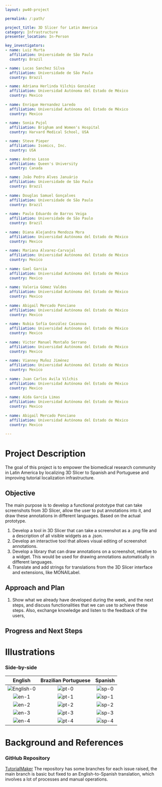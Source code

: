 ```yaml
---
layout: pw40-project

permalink: /:path/

project_title: 3D Slicer for Latin America
category: Infrastructure
presenter_location: In-Person

key_investigators:
- name: Luiz Murta
  affiliation: Universidade de São Paulo
  country: Brazil

- name: Lucas Sanchez Silva
  affiliation: Universidade de São Paulo
  country: Brazil

- name: Adriana Herlinda Vilchis Gonzalez 
  affiliation: Universidad Autónoma del Estado de México
  country: Mexico
 
- name: Enrique Hernandez Laredo
  affiliation: Universidad Autónoma del Estado de México
  country: Mexico
  
- name: Sonia Pujol
  affiliation: Brigham and Women's Hospital
  country: Harvard Medical School, USA

- name: Steve Pieper
  affiliation: Isomics, Inc.
  country: USA

- name: Andras Lasso
  affiliation: Queen's University
  country: Canada

- name: João Pedro Alves Januário
  affiliation: Universidade de São Paulo
  country: Brazil
  
- name: Douglas Samuel Gonçalves
  affiliation: Universidade de São Paulo
  country: Brazil
  
- name: Paulo Eduardo de Barros Veiga
  affiliation: Universidade de São Paulo
  country: Brazil
  
- name: Diana Alejandra Mendoza Mora
  affiliation: Universidad Autónoma del Estado de México
  country: Mexico 
  
- name: Mariana Alvarez-Carvajal
  affiliation: Universidad Autónoma del Estado de México
  country: Mexico
 
- name: Gael Garcia
  affiliation: Universidad Autónoma del Estado de México
  country: Mexico
  
- name: Valeria Gómez Valdes
  affiliation: Universidad Autónoma del Estado de México
  country: Mexico 
  
- name: Abigail Mercado Ponciano
  affiliation: Universidad Autónoma del Estado de México
  country: Mexico 
  
- name: Nubia Sofía González Casanova
  affiliation: Universidad Autónoma del Estado de México
  country: Mexico
 
- name: Victor Manuel Montaño Serrano
  affiliation: Universidad Autónoma del Estado de México
  country: Mexico
  
- name: Vianney Muñoz Jiménez
  affiliation: Universidad Autónoma del Estado de México
  country: Mexico   
  
- name: Juan Carlos Avila Vilchis
  affiliation: Universidad Autónoma del Estado de México
  country: Mexico   
  
- name: Aída García Limas
  affiliation: Universidad Autónoma del Estado de México
  country: Mexico   
  
- name: Abigail Mercado Ponciano
  affiliation: Universidad Autónoma del Estado de México
  country: Mexico   
  
---
```


# Project Description

<!-- Add a short paragraph describing the project. -->

The goal of this project is to empower the biomedical research community in Latin America by localizing 3D Slicer to Spanish and Portuguese and improving tutorial localization infrastructure.

## Objective

<!-- Describe here WHAT you would like to achieve (what you will have as end result). -->

The main purpose is to develop a functional prototype that can take screenshots from 3D Slicer, allow the user to put annotations into it, and draw these annotations in different languages. Based on the actual prototype.
1. Develop a tool in 3D Slicer that can take a screenshot as a .png file and a description of all visible widgets as a .json.
2. Develop an interactive tool that allows visual editing of screenshot annotations.
3. Develop a library that can draw annotations on a screenshot, relative to a widget. This would be used for drawing annotations automatically in different languages.
4. Translate and add strings for translations from the 3D Slicer interface and extensions, like MONAILabel.

## Approach and Plan

<!-- Describe here HOW you would like to achieve the objectives stated above. -->

1. Show what we already have developed during the week, and the next steps, and discuss functionalities that we can use to achieve these steps. Also, exchange knowledge and listen to the feedback of the users,

## Progress and Next Steps

<!-- Update this section as you make progress, describing of what you have ACTUALLY DONE.
     If there are specific steps that you could not complete then you can describe them here, too. -->



# Illustrations

<!-- Add pictures and links to videos that demonstrate what has been accomplished.
![Description of picture](Example2.jpg)
![Some more images](Example2.jpg)
-->

### Side-by-side

English            |  Brazilian Portuguese | Spanish
:-------------------------:|:-------------------------:|:-------------------------:
![English-0](https://github.com/NA-MIC/ProjectWeek/assets/28208639/0dfc106e-5cea-4162-8eb5-94bbfb173605) | ![pt-0](https://github.com/NA-MIC/ProjectWeek/assets/28208639/285f1a5d-aa4a-4d93-9d4d-687369e58d78) | ![sp-0](https://github.com/NA-MIC/ProjectWeek/assets/28208639/ce2db67c-e84e-4d97-b55e-9c77b67a1f73)
![en-1](https://github.com/NA-MIC/ProjectWeek/assets/28208639/73c39bab-b826-4b8d-9799-8c988cd65034) | ![pt-1](https://github.com/NA-MIC/ProjectWeek/assets/28208639/3ee96287-30d9-4df0-99a0-2c69baef94ed) | ![sp-1](https://github.com/NA-MIC/ProjectWeek/assets/28208639/b250f607-077d-4875-ac46-76d5661ea01e)
![en-2](https://github.com/NA-MIC/ProjectWeek/assets/28208639/ef8caa09-2c73-427c-a7c6-dc8e3f2796fe) | ![pt-2](https://github.com/NA-MIC/ProjectWeek/assets/28208639/03e46bc3-6793-436e-a0c6-6901a69f7f8b) | ![sp-2](https://github.com/NA-MIC/ProjectWeek/assets/28208639/c8fdeab8-9e49-4d15-80fc-5f668a854ec9)
![en-3](https://github.com/NA-MIC/ProjectWeek/assets/28208639/6afafe3e-5c6e-43fa-8762-2eda583c5bfe) | ![pt-3](https://github.com/NA-MIC/ProjectWeek/assets/28208639/255ef11a-1519-4c00-aa0d-f9a955a63bc9) | ![sp-3](https://github.com/NA-MIC/ProjectWeek/assets/28208639/7d376bd9-4ede-4b37-ab85-e5835ffffa71)
![en-4](https://github.com/NA-MIC/ProjectWeek/assets/28208639/609f33bf-55b2-49c1-be43-9a83e022d9fc) | ![pt-4](https://github.com/NA-MIC/ProjectWeek/assets/28208639/c3a1b7d2-02b3-4b31-a5ac-de14549404ab) | ![sp-4](https://github.com/NA-MIC/ProjectWeek/assets/28208639/0a928595-1e7c-48a5-b7f0-eb98085c1dc4)





# Background and References

<!-- If you developed any software, include link to the source code repository.
     If possible, also add links to sample data, and to any relevant publications. -->

### GitHub Repository

[TutorialMaker](https://github.com/SlicerLatinAmerica/TutorialMaker)
The repository has some branches for each issue raised, the main branch is basic but fixed to an English-to-Spanish translation, which involves a lot of processes and manual operations.
